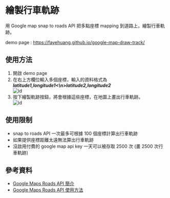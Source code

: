 # 繪製行車軌跡

用 Google map snap to roads API 把多點座標 mapping 到道路上，繪製行車軌跡。

demo page : https://fayehuang.github.io/google-map-draw-track/

## 使用方法
 
1.  開啟 demo page
2.  在右上方欄位輸入多個座標，輸入的資料格式為 __*latitude1,longitude1<\n>latitude2,longitude2*__ <br>![id](https://cloud.githubusercontent.com/assets/10685745/17130638/25ca2bd0-534c-11e6-99bc-d2f528237838.png)
3.  按下繪製軌跡按鈕，將會根據這些座標，在地圖上畫出行車軌跡。<br>![id](https://cloud.githubusercontent.com/assets/10685745/17130641/2fd26c6e-534c-11e6-97ef-cf11a76fa81c.png)

## 使用限制

*  snap to roads API 一次最多可根據 100 個座標計算出行車軌跡
*  如果提供座標距離太遠無法算出行車軌跡
*  沒啟用付費的 google map api key 一天可以被存取 2500 次 (畫 2500 次行車軌跡)

## 參考資料

*  [Google Maps Roads API 簡介](https://developers.google.com/maps/documentation/roads/intro?hl=zh-tw)
*  [Google Maps Roads API 使用方法](https://developers.google.com/maps/documentation/roads/snap?hl=zh-tw)
